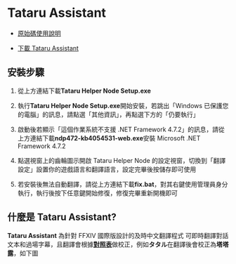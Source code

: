 # Tataru Assistant

- [原始碼使用說明](https://github.com/winw1010/tataru-assistant/blob/main/doc/README_SOURCE.md)

- [下載 Tataru Assistant](https://drive.google.com/drive/folders/14zjoUNzZTKgn2mCiAx6YJ14-fsd8M_I_?usp=drive_link)

## 安裝步驟

1. 從上方連結下載**Tataru Helper Node Setup.exe**

2. 執行**Tataru Helper Node Setup.exe**開始安裝，若跳出「Windows 已保護您的電腦」的訊息，請點選「其他資訊」，再點選下方的「仍要執行」

3. 啟動後若顯示「這個作業系統不支援 .NET Framework 4.7.2」的訊息，請從上方連結下載**ndp472-kb4054531-web.exe**安裝 Microsoft .NET Framework 4.7.2

4. 點選視窗上的齒輪圖示開啟 Tataru Helper Node 的設定視窗，切換到「翻譯設定」設置你的遊戲語言和翻譯語言，設定完畢後按儲存即可使用

5. 若安裝後無法自動翻譯，請從上方連結下載**fix.bat**，對其右鍵使用管理員身分執行，執行後按下任意鍵開始修復，修復完畢重新開機即可

## 什麼是 Tataru Assistant?

**Tataru Assistant** 為針對 FFXIV 國際版設計的及時中文翻譯程式
可即時翻譯對話文本和過場字幕，且翻譯會根據[**對照表**](https://github.com/winw1010/tataru-assistant-text)做校正，例如**タタル**在翻譯後會校正為**塔塔露**，如下圖
